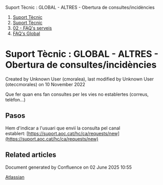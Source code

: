 Suport Tècnic : GLOBAL - ALTRES - Obertura de consultes/incidències  

1.  [Suport Tècnic](index.html)
2.  [Suport Tècnic](13893782.html)
3.  [02 - FAQ's serveis](26313393.html)
4.  [FAQ's Global](28705585.html)

Suport Tècnic : GLOBAL - ALTRES - Obertura de consultes/incidències
===================================================================

Created by Unknown User (cmoralea), last modified by Unknown User (oteccmorales) on 10 November 2022

Que fer quan ens fan consultes per les vies no establertes (correus, telèfon...)

Pasos
-----

Hem d'indicar a l'usuari que envií la consulta pel canal establert: [https://suport.aoc.cat/hc/ca/requests/new](https://suport.aoc.cat/hc/ca/requests/new)

Related articles
----------------

  

Document generated by Confluence on 02 June 2025 10:55

[Atlassian](http://www.atlassian.com/)